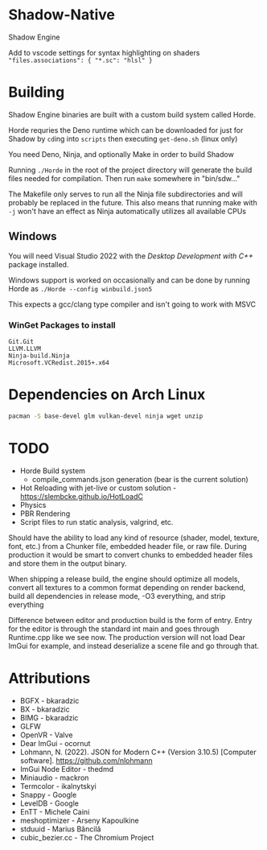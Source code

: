 # Shadow-Native

Shadow Engine

Add to vscode settings for syntax highlighting on shaders
`"files.associations": { "*.sc": "hlsl" }`

# Building

Shadow Engine binaries are built with a custom build system called Horde.

Horde requries the Deno runtime which can be downloaded for just for Shadow
by `cd`ing into `scripts` then executing `get-deno.sh` (linux only)

You need Deno, Ninja, and optionally Make in order to build Shadow

Running `./Horde` in the root of the project directory will generate the build
files needed for compilation. Then run `make` somewhere in "bin/sdw..."

The Makefile only serves to run all the Ninja file subdirectories and will
probably be replaced in the future. This also means that running make with
`-j` won't have an effect as Ninja automatically utilizes all available CPUs

## Windows

You will need Visual Studio 2022 with the *Desktop Development with C++*
package installed.

Windows support is worked on occasionally and can be done by running Horde
as `./Horde --config winbuild.json5`

This expects a gcc/clang type compiler and isn't going to work with MSVC

### WinGet Packages to install
```
Git.Git
LLVM.LLVM
Ninja-build.Ninja
Microsoft.VCRedist.2015+.x64
```

# Dependencies on Arch Linux
```bash
pacman -S base-devel glm vulkan-devel ninja wget unzip 
```

# TODO

- Horde Build system
  - compile_commands.json generation (bear is the current solution)
- Hot Reloading with jet-live or custom solution -
  https://slembcke.github.io/HotLoadC
- Physics
- PBR Rendering
- Script files to run static analysis, valgrind, etc.

Should have the ability to load any kind of resource (shader, model, texture,
font, etc.) from a Chunker file, embedded header file, or raw file. During
production it would be smart to convert chunks to embedded header files and
store them in the output binary.

When shipping a release build, the engine should optimize all models, convert
all textures to a common format depending on render backend, build all
dependencies in release mode, -O3 everything, and strip everything

Difference between editor and production build is the form of entry. Entry for
the editor is through the standard int main and goes through Runtime.cpp like we
see now. The production version will not load Dear ImGui for example, and
instead deserialize a scene file and go through that.

# Attributions

- BGFX - bkaradzic
- BX - bkaradzic
- BIMG - bkaradzic
- GLFW
- OpenVR - Valve
- Dear ImGui - ocornut
- Lohmann, N. (2022). JSON for Modern C++ (Version 3.10.5) [Computer software].
  https://github.com/nlohmann
- ImGui Node Editor - thedmd
- Miniaudio - mackron
- Termcolor - ikalnytskyi
- Snappy - Google
- LevelDB - Google
- EnTT - Michele Caini
- meshoptimizer - Arseny Kapoulkine
- stduuid - Marius Băncilă
- cubic_bezier.cc - The Chromium Project
